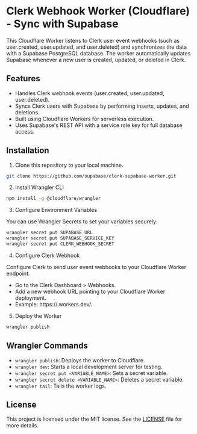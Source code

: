# Clerk Webhook Worker (Cloudflare) - Sync with Supabase

This Cloudflare Worker listens to Clerk user event webhooks (such as user.created, user.updated, and user.deleted) and synchronizes the data with a Supabase PostgreSQL database. The worker automatically updates Supabase whenever a new user is created, updated, or deleted in Clerk.

## Features

- Handles Clerk webhook events (user.created, user.updated, user.deleted).
- Syncs Clerk users with Supabase by performing inserts, updates, and deletions.
- Built using Cloudflare Workers for serverless execution.
- Uses Supabase's REST API with a service role key for full database access.

## Installation

1. Clone this repository to your local machine.

```sh
git clone https://github.com/supabase/clerk-supabase-worker.git
```

2. Install Wrangler CLI

```sh
npm install -g @cloudflare/wrangler
```

3. Configure Environment Variables

You can use Wrangler Secrets to set your variables securely:

```sh
wrangler secret put SUPABASE_URL
wrangler secret put SUPABASE_SERVICE_KEY
wrangler secret put CLERK_WEBHOOK_SECRET
```

4. Configure Clerk Webhook

Configure Clerk to send user event webhooks to your Cloudflare Worker endpoint.

- Go to the Clerk Dashboard > Webhooks.
- Add a new webhook URL pointing to your Cloudflare Worker deployment.
- Example: https://<your-worker>.workers.dev/.

5. Deploy the Worker

```sh
wrangler publish
```

## Wrangler Commands

- `wrangler publish`: Deploys the worker to Cloudflare.
- `wrangler dev`: Starts a local development server for testing.
- `wrangler secret put <VARIABLE_NAME>`: Sets a secret variable.
- `wrangler secret delete <VARIABLE_NAME>`: Deletes a secret variable.
- `wrangler tail`: Tails the worker logs.

## License

This project is licensed under the MIT license. See the [LICENSE](LICENSE.md) file for more details.
